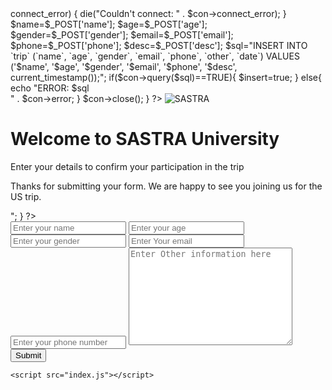 <?php
$insert=false;

if(isset($_POST['name'])){
    
    $server="localhost";
    $username="root";
    $password="";
    $database="trip"; 
    
    $con=new mysqli($server,$username,$password, $database);
    
    if($con->connect_error)
    {
        die("Couldn't connect: " . $con->connect_error);
    
    }
    
    
    $name=$_POST['name'];
    $age=$_POST['age'];
    $gender=$_POST['gender'];
    $email=$_POST['email'];
    $phone=$_POST['phone'];
    $desc=$_POST['desc'];
    
    $sql="INSERT INTO `trip` (`name`, `age`, `gender`, `email`, `phone`, `other`, `date`)
    VALUES ('$name', '$age', '$gender', '$email', '$phone', '$desc', current_timestamp());";
    
    if($con->query($sql)==TRUE){
        $insert=true;
    }
    else{
        echo "ERROR: $sql <br> " . $con->error;
    }
    $con->close();
}



?>
<!DOCTYPE html>
<html lang="en">
<head>
    <meta charset="UTF-8">
    <meta http-equiv="X-UA-Compatible" content="IE=edge">
    <meta name="viewport" content="width=device-width, initial-scale=1.0">
    <title>Welcome to Travel form</title>
    <link rel="stylesheet" href="Style.css">
</head>
<body>
    <img class="bg" src="Travel-HD-Wallpaper-Free-download.jpg" alt="SASTRA">
    <div class="container">
        <h1>Welcome to SASTRA University</h1>
        <p>Enter your details to confirm your participation in the trip</p> 
        <?php
            if($insert == true){
                echo "<p class='submitMsg'>Thanks for submitting your form. We are happy to see you joining us for the US trip.</p>";
            }
        ?>
        <form action="index.php" method="post">
            <input type="text" name="name" id="name" placeholder="Enter your name">   
            <input type="text" name="age" id="age" placeholder="Enter your age"> 
            <input type="text" name="gender" id="gender" placeholder="Enter your gender">
            <input type="email" name="email" id="email" placeholder="Enter Your email">
            <input type="text" name="phone" id="phone" placeholder="Enter your phone number"> 
            <textarea name="desc" id="desc" cols="30" rows="10" placeholder="Enter Other information here"></textarea>
            <button class="btn" type="submit">Submit</button>
        </form>
    </div>

    <script src="index.js"></script>
</body>
</html>
